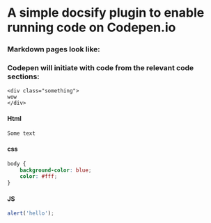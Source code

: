 # A simple docsify plugin to enable running code on Codepen.io

### Markdown pages look like:
[](/imgs/md.png)

### Codepen will initiate with code from the relevant code sections:
[](/imgs/codepen.png)

```
<div class="something">
wow
</div>
```

#### Html
```html
Some text
```

#### css
```css
body {
    background-color: blue;
    color: #fff;
}
```

#### JS
```js
alert('hello');
```
